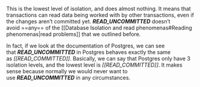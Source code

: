 This is the lowest level of isolation, and does almost nothing. It means that transactions can read data being worked with by other transactions, even if the changes aren’t committed yet. ___READ_UNCOMMITTED___ doesn’t avoid ==any== of the [[Database Isolation and read phenomenas#Reading phenomenas|read problems]] that we outlined before.

In fact, if we look at the documentation of Postgres, we can see that ___READ_UNCOMMITTED___ in Postgres behaves exactly the same as _[[READ_COMMITTED]]_. Basically, we can say that Postgres only have 3 isolation levels, and the lowest level is _[[READ_COMMITTED]]_. It makes sense because normally we would never want to use ___READ_UNCOMMITTED___ in any circumstances.